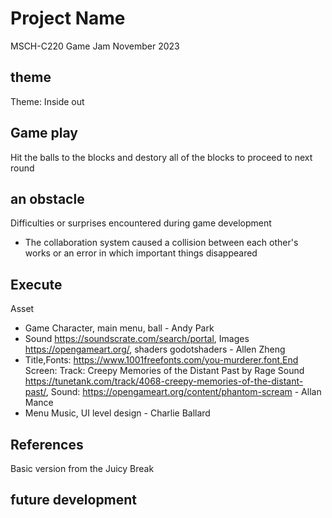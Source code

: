 # Project Name
MSCH-C220 Game Jam November 2023

## theme
Theme: Inside out

## Game play
Hit the balls to the blocks and destory all of the blocks to proceed to next round

## an obstacle
Difficulties or surprises encountered during game development
- The collaboration system caused a collision between each other's works or an error in which important things disappeared

## Execute
Asset
- Game Character, main menu, ball - Andy Park
- Sound https://soundscrate.com/search/portal, Images https://opengameart.org/, shaders godotshaders - Allen Zheng
- Title,Fonts: https://www.1001freefonts.com/you-murderer.font,End Screen: Track: Creepy Memories of the Distant Past by Rage Sound
https://tunetank.com/track/4068-creepy-memories-of-the-distant-past/, Sound: https://opengameart.org/content/phantom-scream - Allan Mance
- Menu Music, UI level design - Charlie Ballard
## References
Basic version from the Juicy Break


## future development
